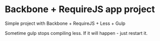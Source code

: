 # Backbone + RequireJS app project

Simple project with Backbone + RequireJS + Less + Gulp

Sometime gulp stops compiling less. If it will happen - just restart it.